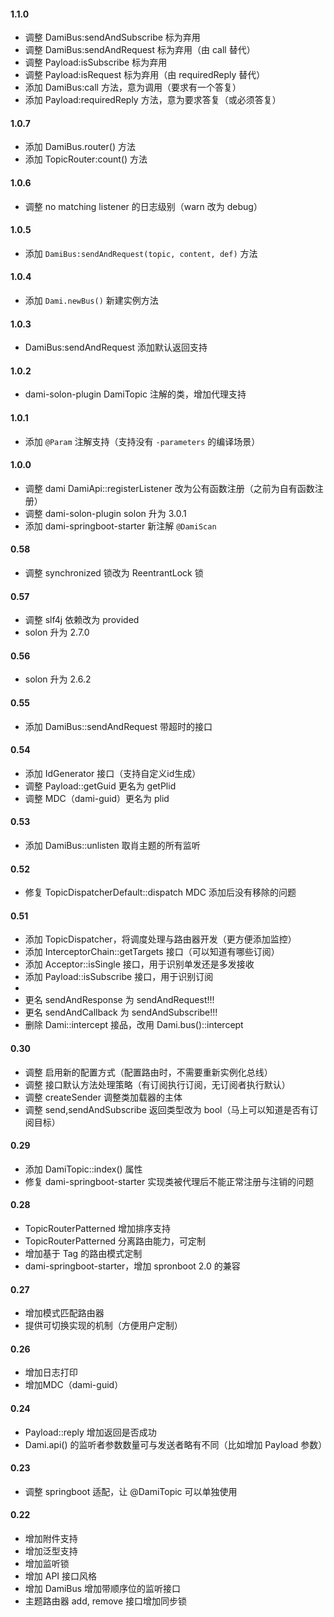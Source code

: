 #### 1.1.0

* 调整 DamiBus:sendAndSubscribe 标为弃用
* 调整 DamiBus:sendAndRequest 标为弃用（由 call 替代）
* 调整 Payload:isSubscribe 标为弃用
* 调整 Payload:isRequest 标为弃用（由 requiredReply 替代）
* 添加 DamiBus:call 方法，意为调用（要求有一个答复）
* 添加 Payload:requiredReply 方法，意为要求答复（或必须答复）

#### 1.0.7

* 添加 DamiBus.router() 方法
* 添加 TopicRouter:count() 方法

#### 1.0.6

* 调整 no matching listener 的日志级别（warn 改为 debug）

#### 1.0.5

* 添加 `DamiBus:sendAndRequest(topic, content, def)` 方法

#### 1.0.4

* 添加 `Dami.newBus()` 新建实例方法

#### 1.0.3

* DamiBus:sendAndRequest 添加默认返回支持

#### 1.0.2

* dami-solon-plugin DamiTopic 注解的类，增加代理支持

#### 1.0.1

* 添加 `@Param` 注解支持（支持没有 `-parameters` 的编译场景）

#### 1.0.0

* 调整 dami DamiApi::registerListener 改为公有函数注册（之前为自有函数注册）
* 调整 dami-solon-plugin solon 升为 3.0.1
* 添加 dami-springboot-starter 新注解 `@DamiScan`

#### 0.58
* 调整 synchronized 锁改为 ReentrantLock 锁

#### 0.57
* 调整 slf4j 依赖改为 provided
* solon 升为 2.7.0


#### 0.56
* solon 升为 2.6.2

#### 0.55
* 添加 DamiBus::sendAndRequest 带超时的接口

#### 0.54
* 添加 IdGenerator 接口（支持自定义id生成）
* 调整 Payload::getGuid 更名为 getPlid
* 调整 MDC（dami-guid）更名为 plid


#### 0.53
* 添加 DamiBus::unlisten 取肖主题的所有监听

#### 0.52
* 修复 TopicDispatcherDefault::dispatch MDC 添加后没有移除的问题

#### 0.51
* 添加 TopicDispatcher，将调度处理与路由器开发（更方便添加监控）
* 添加 InterceptorChain::getTargets 接口（可以知道有哪些订阅）
* 添加 Acceptor::isSingle 接口，用于识别单发还是多发接收
* 添加 Payload::isSubscribe 接口，用于识别订阅
* 
* 更名 sendAndResponse 为 sendAndRequest!!!
* 更名 sendAndCallback 为 sendAndSubscribe!!!
* 删除 Dami::intercept 接品，改用 Dami.bus()::intercept

#### 0.30

* 调整 启用新的配置方式（配置路由时，不需要重新实例化总线）
* 调整 接口默认方法处理策略（有订阅执行订阅，无订阅者执行默认）
* 调整 createSender 调整类加载器的主体
* 调整 send,sendAndSubscribe 返回类型改为 bool（马上可以知道是否有订阅目标）

#### 0.29

* 添加 DamiTopic::index() 属性
* 修复 dami-springboot-starter 实现类被代理后不能正常注册与注销的问题

#### 0.28

* TopicRouterPatterned 增加排序支持
* TopicRouterPatterned 分离路由能力，可定制
* 增加基于 Tag 的路由模式定制
* dami-springboot-starter，增加 spronboot 2.0 的兼容

#### 0.27

* 增加模式匹配路由器
* 提供可切换实现的机制（方便用户定制）

#### 0.26

* 增加日志打印
* 增加MDC（dami-guid）

#### 0.24

* Payload::reply 增加返回是否成功
* Dami.api() 的监听者参数数量可与发送者略有不同（比如增加 Payload 参数）

#### 0.23

* 调整 springboot 适配，让 @DamiTopic 可以单独使用

#### 0.22

* 增加附件支持
* 增加泛型支持
* 增加监听锁
* 增加 API 接口风格
* 增加 DamiBus 增加带顺序位的监听接口
* 主题路由器 add, remove 接口增加同步锁

